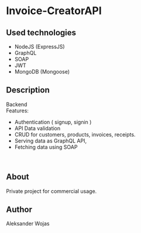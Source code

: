 # Invoice-CreatorAPI

## Used technologies

- NodeJS (ExpressJS)
- GraphQL
- SOAP
- JWT
- MongoDB (Mongoose)

## Description

Backend
</br>
Features:
- Authentication ( signup, signin )
- API Data validation
- CRUD for customers, products, invoices, receipts.
- Serving data as GraphQL API,
- Fetching data using SOAP
</br>

## About

Private project for commercial usage.

## Author

Aleksander Wojas
